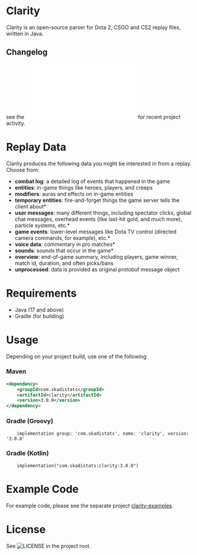 # Clarity

Clarity is an open-source parser for Dota 2, CSGO and CS2 replay files, written in Java.

## Changelog
see the ![Changelog](/CHANGELOG.md) for recent project activity.

# Replay Data

Clarity produces the following data you might be interested in from a replay. Choose from:

* **combat log**: a detailed log of events that happened in the game
* **entities**: in-game things like heroes, players, and creeps
* **modifiers**: auras and effects on in-game entities
* **temporary entities**: fire-and-forget things the game server tells the client about*
* **user messages**: many different things, including spectator clicks, global chat messages, overhead events (like last-hit gold, and much more), particle systems, etc.*
* **game events**: lower-level messages like Dota TV control (directed camera commands, for example), etc.*
* **voice data**: commentary in pro matches*
* **sounds**: sounds that occur in the game*
* **overview**: end-of-game summary, including players, game winner, match id, duration, and often picks/bans
* **unprocessed**: data is provided as original protobuf message object

# Requirements

* Java (17 and above)
* Gradle (for building)

# Usage

Depending on your project build, use one of the following

### Maven
```XML
<dependency>
	<groupId>com.skadistats</groupId>
	<artifactId>clarity</artifactId>
	<version>3.0.0</version>
</dependency>
```

### Gradle (Groovy)
```
    implementation group: 'com.skadistats', name: 'clarity', version: '3.0.0'
```

### Gradle (Kotlin)
```
    implementation("com.skadistats:clarity:3.0.0")
```

# Example Code

For example code, please see the separate project [clarity-examples](https://github.com/skadistats/clarity-examples).

# License

See ![LICENSE](/LICENSE) in the project root.
